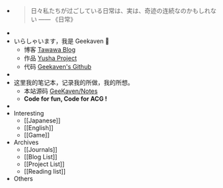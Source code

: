 - > 日々私たちが过ごしている日常は、実は、奇迹の连続なのかもしれない      —— 《日常》
-
- いらしゃいます，我是 Geekaven 👏
	- 博客 [Tawawa Blog](http://tawawa.moe)
	- 作品 [Yusha Project](https://yuyuyu.moe)
	- 代码 [Geekaven's Github](https://github.com/GeeKaven)
-
- 这里我的笔记本，记录我的所做，我的所想。
	- 本站源码 [GeeKaven/Notes](https://github.com/GeeKaven/Notes)
	- **Code for fun, Code for ACG !**
-
- Interesting
	- [[Japanese]]
	- [[English]]
	- [[Game]]
- Archives
	- [[Journals]]
	- [[Blog List]]
	- [[Project List]]
	- [[Reading list]]
- Others